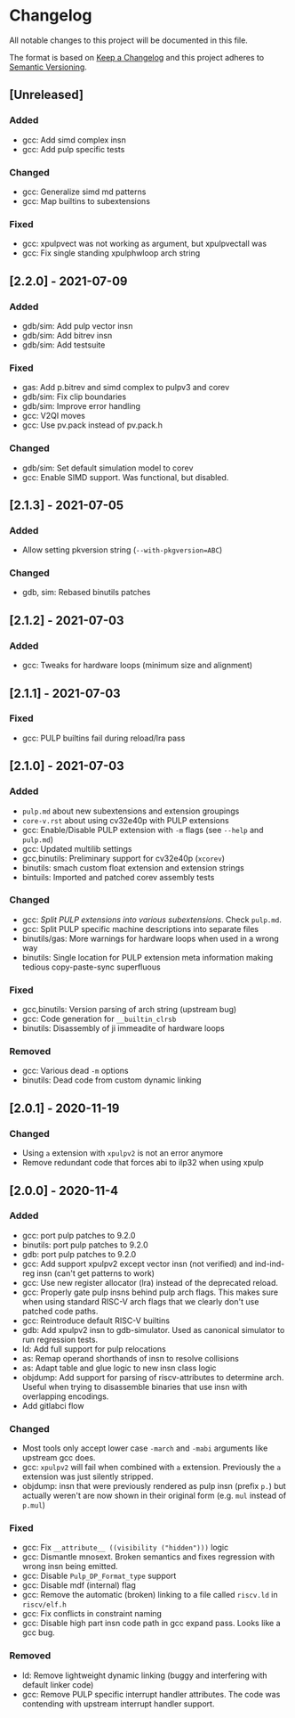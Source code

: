 # Changelog
All notable changes to this project will be documented in this file.

The format is based on [Keep a Changelog](http://keepachangelog.com/en/1.0.0/)
and this project adheres to [Semantic Versioning](http://semver.org/spec/v2.0.0.html).


## [Unreleased]

### Added
- gcc: Add simd complex insn
- gcc: Add pulp specific tests

### Changed
- gcc: Generalize simd md patterns
- gcc: Map builtins to subextensions

### Fixed
- gcc: xpulpvect was not working as argument, but xpulpvectall was
- gcc: Fix single standing xpulphwloop arch string

## [2.2.0] - 2021-07-09

### Added
- gdb/sim: Add pulp vector insn
- gdb/sim: Add bitrev insn
- gdb/sim: Add testsuite

### Fixed
- gas: Add p.bitrev and simd complex to pulpv3 and corev
- gdb/sim: Fix clip boundaries
- gdb/sim: Improve error handling
- gcc: V2QI moves
- gcc: Use pv.pack instead of pv.pack.h

### Changed
- gdb/sim: Set default simulation model to corev
- gcc: Enable SIMD support. Was functional, but disabled.

## [2.1.3] - 2021-07-05

### Added
- Allow setting pkversion string (`--with-pkgversion=ABC`)

### Changed
- gdb, sim: Rebased binutils patches

## [2.1.2] - 2021-07-03

### Added
- gcc: Tweaks for hardware loops (minimum size and alignment)

## [2.1.1] - 2021-07-03

### Fixed
- gcc: PULP builtins fail during reload/lra pass

## [2.1.0] - 2021-07-03

### Added
- `pulp.md` about new subextensions and extension groupings
- `core-v.rst` about using cv32e40p with PULP extensions
- gcc: Enable/Disable PULP extension with `-m` flags (see `--help` and `pulp.md`)
- gcc: Updated multilib settings
- gcc,binutils: Preliminary support for cv32e40p (`xcorev`)
- binutils: smach custom float extension and extension strings
- bintuils: Imported and patched corev assembly tests

### Changed
- gcc: *Split PULP extensions into various subextensions*. Check `pulp.md`.
- gcc: Split PULP specific machine descriptions into separate files
- binutils/gas: More warnings for hardware loops when used in a wrong way
- binutils: Single location for PULP extension meta information making tedious
  copy-paste-sync superfluous

### Fixed
- gcc,binutils: Version parsing of arch string (upstream bug)
- gcc: Code generation for `__builtin_clrsb`
- binutils: Disassembly of ji immeadite of hardware loops

### Removed
- gcc: Various dead `-m` options
- binutils: Dead code from custom dynamic linking

## [2.0.1] - 2020-11-19

### Changed
- Using `a` extension with `xpulpv2` is not an error anymore
- Remove redundant code that forces abi to ilp32 when using xpulp

## [2.0.0] - 2020-11-4

### Added
- gcc: port pulp patches to 9.2.0
- binutils: port pulp patches to 9.2.0
- gdb: port pulp patches to 9.2.0
- gcc: Add support xpulpv2 except vector insn (not verified) and ind-ind-reg
  insn (can't get patterns to work)
- gcc: Use new register allocator (lra) instead of the deprecated reload.
- gcc: Properly gate pulp insns behind pulp arch flags. This makes sure when
  using standard RISC-V arch flags that we clearly don't use patched code paths.
- gcc: Reintroduce default RISC-V builtins
- gdb: Add xpulpv2 insn to gdb-simulator. Used as canonical simulator to run regression tests.
- ld: Add full support for pulp relocations
- as: Remap operand shorthands of insn to resolve collisions
- as: Adapt table and glue logic to new insn class logic
- objdump: Add support for parsing of riscv-attributes to determine arch. Useful
  when trying to disassemble binaries that use insn with overlapping encodings.
- Add gitlabci flow

### Changed
- Most tools only accept lower case `-march` and `-mabi` arguments like upstream
  gcc does.
- gcc: `xpulpv2` will fail when combined with `a` extension. Previously the `a`
  extension was just silently stripped.
- objdump: insn that were previously rendered as pulp insn (prefix `p.`) but
  actually weren't are now shown in their original form (e.g. `mul` instead of
  `p.mul`)

### Fixed
- gcc: Fix `__attribute__ ((visibility ("hidden")))` logic
- gcc: Dismantle mnosext. Broken semantics and fixes regression with wrong insn
  being emitted.
- gcc: Disable `Pulp_DP_Format_type` support
- gcc: Disable mdf (internal) flag
- gcc: Remove the automatic (broken) linking to a file called `riscv.ld` in `riscv/elf.h`
- gcc: Fix conflicts in constraint naming
- gcc: Disable high part insn code path in gcc expand pass. Looks like a gcc
  bug.

### Removed
- ld: Remove lightweight dynamic linking (buggy and interfering with default
  linker code)
- gcc: Remove PULP specific interrupt handler attributes. The code was contending
  with upstream interrupt handler support.

